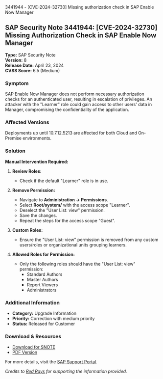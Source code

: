 3441944 - [CVE-2024-32730] Missing authorization check in SAP Enable Now Manager

## SAP Security Note 3441944: [CVE-2024-32730] Missing Authorization Check in SAP Enable Now Manager

**Type:** SAP Security Note  
**Version:** 8  
**Release Date:** April 23, 2024  
**CVSS Score:** 6.5 (Medium)

### Symptom

SAP Enable Now Manager does not perform necessary authorization checks for an authenticated user, resulting in escalation of privileges. An attacker with the "Learner" role could gain access to other users' data in Manager, compromising the confidentiality of the application.

### Affected Versions

Deployments up until 10.7.12.5213 are affected for both Cloud and On-Premise environments.

### Solution

**Manual Intervention Required:**

1. **Review Roles:**
   - Check if the default "Learner" role is in use.
   
2. **Remove Permission:**
   - Navigate to **Administration → Permissions**.
   - Select **Root/system/** with the access scope "Learner".
   - Deselect the "User List: view" permission.
   - Save the changes.
   - Repeat the steps for the access scope "Guest".

3. **Custom Roles:**
   - Ensure the "User List: view" permission is removed from any custom users/roles or organizational units grouping learners.
   
4. **Allowed Roles for Permission:**
   - Only the following roles should have the "User List: view" permission:
     - Standard Authors
     - Master Authors
     - Report Viewers
     - Administrators

### Additional Information

- **Category:** Upgrade Information
- **Priority:** Correction with medium priority
- **Status:** Released for Customer

### Download & Resources

- [Download for SNOTE](https://notesdownloads.sap.com/note/0040000000464162024)
- [PDF Version](https://userapps.support.sap.com/sap/support/sfm/notes/print/0003441944?language=en-US&token=526D95749A70CD746F80ABE6290CAEF3)

For more details, visit the [SAP Support Portal](https://me.sap.com/notes/0003441944).

*Credits to [Red Rays](https://redrays.io) for supporting the information provided.*